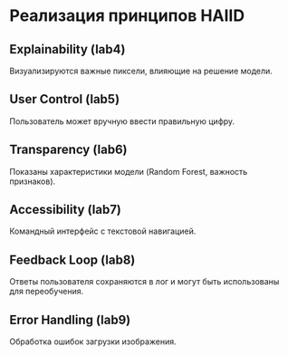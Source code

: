 # Реализация принципов HAIID

## Explainability (lab4)
Визуализируются важные пиксели, влияющие на решение модели.

## User Control (lab5)
Пользователь может вручную ввести правильную цифру.

## Transparency (lab6)
Показаны характеристики модели (Random Forest, важность признаков).

## Accessibility (lab7)
Командный интерфейс с текстовой навигацией.

## Feedback Loop (lab8)
Ответы пользователя сохраняются в лог и могут быть использованы для переобучения.

## Error Handling (lab9)
Обработка ошибок загрузки изображения.

